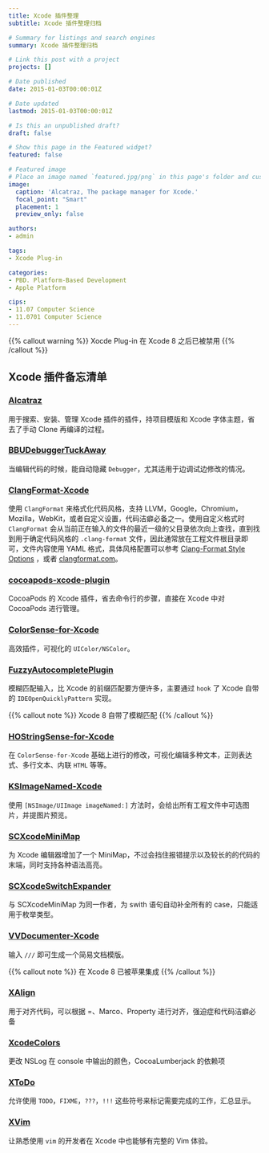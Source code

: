 ```yaml
---
title: Xcode 插件整理
subtitle: Xcode 插件整理归档

# Summary for listings and search engines
summary: Xcode 插件整理归档

# Link this post with a project
projects: []

# Date published
date: 2015-01-03T00:00:01Z

# Date updated
lastmod: 2015-01-03T00:00:01Z

# Is this an unpublished draft?
draft: false

# Show this page in the Featured widget?
featured: false

# Featured image
# Place an image named `featured.jpg/png` in this page's folder and customize its options here.
image:
  caption: 'Alcatraz, The package manager for Xcode.'
  focal_point: "Smart"
  placement: 1
  preview_only: false

authors:
- admin

tags:
- Xcode Plug-in

categories:
- PBD. Platform-Based Development
- Apple Platform

cips: 
- 11.07 Computer Science 
- 11.0701 Computer Science
---
```


{{% callout warning %}} Xocde Plug-in 在 Xcode 8 之后已被禁用 {{% /callout %}}

## Xcode 插件备忘清单

### [Alcatraz](https://github.com/alcatraz/Alcatraz)
 
用于搜索、安装、管理 Xcode 插件的插件，持项目模版和 Xcode 字体主题，省去了手动 Clone 再编译的过程。


### [BBUDebuggerTuckAway](https://github.com/neonichu/BBUDebuggerTuckAway)

当编辑代码的时候，能自动隐藏 `Debugger`，尤其适用于边调试边修改的情况。


### [ClangFormat-Xcode](https://github.com/travisjeffery/ClangFormat-Xcode)

使用 `ClangFormat` 来格式化代码风格，支持 LLVM，Google，Chromium，Mozilla，WebKit，或者自定义设置，代码洁癖必备之一。使用自定义格式时 `ClangFormat` 会从当前正在输入的文件的最近一级的父目录依次向上查找，直到找到用于确定代码风格的 `.clang-format` 文件，因此通常放在工程文件根目录即可，文件内容使用 YAML 格式，具体风格配置可以参考 [Clang-Format Style Options](http://clang.llvm.org/docs/ClangFormatStyleOptions.html) ，或者 [clangformat.com](http://clangformat.com)。


### [cocoapods-xcode-plugin](https://github.com/kattrali/cocoapods-xcode-plugin)

CocoaPods 的 Xcode 插件，省去命令行的步骤，直接在 Xcode 中对 CocoaPods 进行管理。


### [ColorSense-for-Xcode](https://github.com/omz/ColorSense-for-Xcode)

高效插件，可视化的 `UIColor/NSColor`。


### [FuzzyAutocompletePlugin](https://github.com/FuzzyAutocomplete/FuzzyAutocompletePlugin)

模糊匹配输入，比 Xcode 的前缀匹配要方便许多，主要通过 `hook` 了 Xcode 自带的 `IDEOpenQuicklyPattern` 实现。

{{% callout note %}} Xcode 8 自带了模糊匹配 {{% /callout %}}


### [HOStringSense-for-Xcode](https://github.com/holtwick/HOStringSense-for-Xcode)

在 `ColorSense-for-Xcode` 基础上进行的修改，可视化编辑多种文本，正则表达式、多行文本、内联 `HTML` 等等。


### [KSImageNamed-Xcode](https://github.com/ksuther/KSImageNamed-Xcode)

使用 `[NSImage/UIImage imageNamed:]` 方法时，会给出所有工程文件中可选图片，并提图片预览。


### [SCXcodeMiniMap](https://github.com/stefanceriu/SCXcodeMiniMap)

为 Xcode 编辑器增加了一个 MiniMap，不过会挡住报错提示以及较长的的代码的末端，同时支持各种语法高亮。


### [SCXcodeSwitchExpander](https://github.com/stefanceriu/SCXcodeSwitchExpander)

与 SCXcodeMiniMap 为同一作者，为 swith 语句自动补全所有的 case，只能适用于枚举类型。


### [VVDocumenter-Xcode](https://github.com/onevcat/VVDocumenter-Xcode)

输入 `///` 即可生成一个简易文档模版。

{{% callout note %}} 在 Xcode 8 已被苹果集成 {{% /callout %}}


### [XAlign](https://github.com/qfish/XAlign)

用于对齐代码，可以根据 =、Marco、Property 进行对齐，强迫症和代码洁癖必备


### [XcodeColors](https://github.com/robbiehanson/XcodeColors)

更改 NSLog 在 console 中输出的颜色，CocoaLumberjack 的依赖项


### [XToDo](https://github.com/trawor/XToDo)

允许使用 `TODO`，`FIXME`，`???`，`!!!` 这些符号来标记需要完成的工作，汇总显示。


### [XVim](https://github.com/XVimProject/XVim)

让熟悉使用 `vim` 的开发者在 Xcode 中也能够有完整的 Vim 体验。